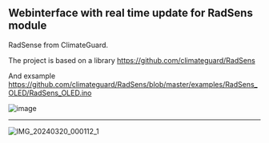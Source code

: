 ## Webinterface with real time update for RadSens module

RadSense from ClimateGuard.

The project is based on a library https://github.com/climateguard/RadSens

And exsample https://github.com/climateguard/RadSens/blob/master/examples/RadSens_OLED/RadSens_OLED.ino

![image](https://github.com/vakarianplay/ESP-Projects/assets/20814332/6321b08a-a816-49c8-a69d-7d5fb642cb2a)

------------------------------------------

![IMG_20240320_000112_1](https://github.com/vakarianplay/ESP-Projects/assets/20814332/a209e408-1a25-4290-90cf-92959cb2ca49)
